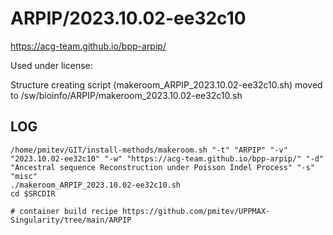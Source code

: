 ARPIP/2023.10.02-ee32c10
========================

<https://acg-team.github.io/bpp-arpip/>

Used under license:



Structure creating script (makeroom_ARPIP_2023.10.02-ee32c10.sh) moved to /sw/bioinfo/ARPIP/makeroom_2023.10.02-ee32c10.sh

LOG
---

    /home/pmitev/GIT/install-methods/makeroom.sh "-t" "ARPIP" "-v" "2023.10.02-ee32c10" "-w" "https://acg-team.github.io/bpp-arpip/" "-d" "Ancestral sequence Reconstruction under Poisson Indel Process" "-s" "misc"
    ./makeroom_ARPIP_2023.10.02-ee32c10.sh
    cd $SRCDIR

    # container build recipe https://github.com/pmitev/UPPMAX-Singularity/tree/main/ARPIP
